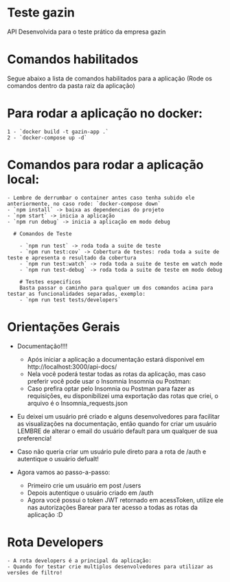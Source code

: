 # Teste gazin
API Desenvolvida para o teste prático da empresa gazin

# Comandos habilitados
  Segue abaixo a lista de comandos habilitados para a aplicação (Rode os comandos dentro da pasta raiz da aplicação)

  # Para rodar a aplicação no docker:
    1 - `docker build -t gazin-app .`
    2 - `docker-compose up -d`

  # Comandos para rodar a aplicação local: 
    - Lembre de derrumbar o container antes caso tenha subido ele anteriormente, no caso rode: `docker-compose down`
    - `npm install` -> baixa as dependencias do projeto
    - `npm start` -> inicia a aplicação
    - `npm run debug` -> inicia a aplicação em modo debug

      # Comandos de Teste

        - `npm run test` -> roda toda a suite de teste
        - `npm run test:cov` -> Cobertura de testes: roda toda a suite de teste e apresenta o resultado da cobertura
        - `npm run test:watch` -> roda toda a suite de teste em watch mode
        - `npm run test-debug` -> roda toda a suite de teste em modo debug

        # Testes especificos
        Basta passar o caminho para qualquer um dos comandos acima para testar as funcionalidades separadas, exemplo:
        - `npm run test tests/developers`
        
# Orientações Gerais
  - Documentação!!!!
    - Após iniciar a aplicação a documentação estará disponivel em http://localhost:3000/api-docs/
    - Nela você poderá testar todas as rotas da aplicação, mas caso preferir você pode usar o Insomnia
  Insomnia ou Postman: 
    - Caso prefira optar pelo Insomnia ou Postman para fazer as requisições, eu disponibilizei uma exportação das rotas que criei, o arquivo é o Insomnia_requests.json
    
  - Eu deixei um usuário pré criado e alguns desenvolvedores para facilitar as visualizações na documentação, então quando for criar um usuário LEMBRE de alterar o email do usuário default para um qualquer de sua preferencia!
  - Caso não queria criar um usuário pule direto para a rota de /auth e autentique o usuário defualt!
  - Agora vamos ao passo-a-passo:
    - Primeiro crie um usuário em post /users
    - Depois autentique o usuário criado em /auth
    - Agora você possui o token JWT retornado em acessToken, utilize ele nas autorizações Barear para ter acesso a todas as rotas da aplicação :D
  
  # Rota Developers
    - A rota developers é a principal da aplicação:
    - Quando for testar crie multiplos desenvolvedores para utilizar as versões de filtro!
    
